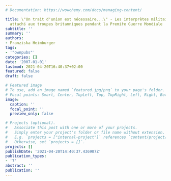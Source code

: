```yaml
---
# Documentation: https://wowchemy.com/docs/managing-content/

title: \"Un trait d'union est nécessaire...\" - Les interprètes militaires français
  attachś aux troupes britanniques pendant la Premir̀e Guerre Mondiale
subtitle: ''
summary: ''
authors:
- Franziska Heimburger
tags:
- '"ownpubs"'
categories: []
date: '2007-01-01'
lastmod: 2021-04-20T16:40:37+02:00
featured: false
draft: false

# Featured image
# To use, add an image named `featured.jpg/png` to your page's folder.
# Focal points: Smart, Center, TopLeft, Top, TopRight, Left, Right, BottomLeft, Bottom, BottomRight.
image:
  caption: ''
  focal_point: ''
  preview_only: false

# Projects (optional).
#   Associate this post with one or more of your projects.
#   Simply enter your project's folder or file name without extension.
#   E.g. `projects = ["internal-project"]` references `content/project/deep-learning/index.md`.
#   Otherwise, set `projects = []`.
projects: []
publishDate: '2021-04-20T14:40:37.436907Z'
publication_types:
- '7'
abstract: ''
publication: ''
---
```

